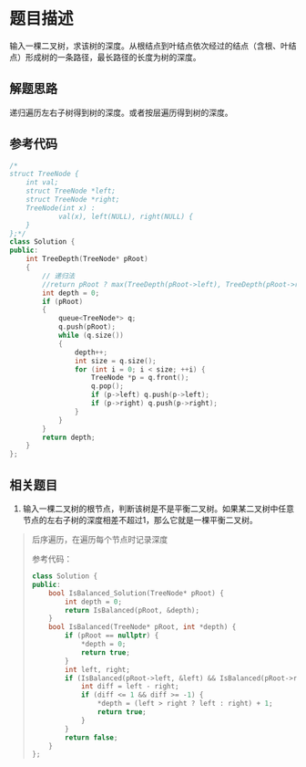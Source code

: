 # 题目描述

输入一棵二叉树，求该树的深度。从根结点到叶结点依次经过的结点（含根、叶结点）形成树的一条路径，最长路径的长度为树的深度。

## 解题思路

递归遍历左右子树得到树的深度。或者按层遍历得到树的深度。

## 参考代码

```cpp
/*
struct TreeNode {
    int val;
    struct TreeNode *left;
    struct TreeNode *right;
    TreeNode(int x) :
            val(x), left(NULL), right(NULL) {
    }
};*/
class Solution {
public:
    int TreeDepth(TreeNode* pRoot)
    {
        // 递归法
        //return pRoot ? max(TreeDepth(pRoot->left), TreeDepth(pRoot->right)) + 1 : 0;
        int depth = 0;
        if (pRoot)
        {
            queue<TreeNode*> q;
            q.push(pRoot);
            while (q.size())
            {
                depth++;
                int size = q.size();
                for (int i = 0; i < size; ++i) {
                    TreeNode *p = q.front();
                    q.pop();
                    if (p->left) q.push(p->left);
                    if (p->right) q.push(p->right);
                }
            }
        }
        return depth;
    }
};
```

## 相关题目

1. 输入一棵二叉树的根节点，判断该树是不是平衡二叉树。如果某二叉树中任意节点的左右子树的深度相差不超过1，那么它就是一棵平衡二叉树。

> 后序遍历，在遍历每个节点时记录深度
>
> 参考代码：
> ```cpp
> class Solution {
> public:
>     bool IsBalanced_Solution(TreeNode* pRoot) {
>         int depth = 0;
>         return IsBalanced(pRoot, &depth);
>     }
>     bool IsBalanced(TreeNode* pRoot, int *depth) {
>         if (pRoot == nullptr) {
>             *depth = 0;
>             return true;
>         }
>         int left, right;
>         if (IsBalanced(pRoot->left, &left) && IsBalanced(pRoot->right, &right)) {
>             int diff = left - right;
>             if (diff <= 1 && diff >= -1) {
>                 *depth = (left > right ? left : right) + 1;
>                 return true;
>             }
>         }
>         return false;
>     }
> };
> ```